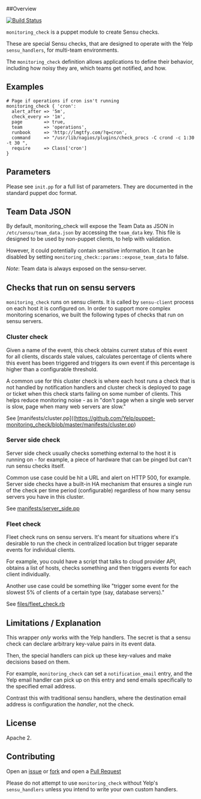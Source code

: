 ##Overview

[![Build Status](https://travis-ci.org/Yelp/puppet-monitoring_check.svg?branch=master)](https://travis-ci.org/Yelp/puppet-monitoring_check)

`monitoring_check` is a puppet module to create Sensu checks.

These are special Sensu checks, that are designed to operate with the 
Yelp `sensu_handlers`, for multi-team environments.

The `monitoring_check` definition allows applications to define their behavior,
including how noisy they are, which teams get notified, and how.

## Examples

```puppet
# Page if operations if cron isn't running
monitoring_check { 'cron':
  alert_after => '5m',
  check_every => '1m',
  page        => true,
  team        => 'operations',
  runbook     => 'http://lmgtfy.com/?q=cron',
  command     => "/usr/lib/nagios/plugins/check_procs -C crond -c 1:30 -t 30 ",
  require     => Class['cron']
}
```

## Parameters

Please see `init.pp` for a full list of parameters. They are documented
in the standard puppet doc format.

## Team Data JSON

By default, monitoring_check will expose the Team Data as JSON in 
`/etc/sensu/team_data.json` by accessing the `team_data` key. This file is
designed to be used by non-puppet clients, to help with validation.

However, it could potentially contain sensitive information. It can be disabled by
setting `monitoring_check::params::expose_team_data` to false.

*Note*: Team data is always exposed on the sensu-server.

## Checks that run on sensu servers

`monitoring_check` runs on sensu clients. It is called by `sensu-client` process
on each host it is configured on. In order to support more complex monitoring
scenarios, we built the following types of checks that run on sensu servers.

### Cluster check

Given a name of the event, this check obtains current status of this event
for all clients, discards stale values, calculates percentage of clients
where this event has been triggered and triggers its own event if this
percentage is higher than a configurable threshold.

A common use for this cluster check is where each host runs a check that is
not handled by notification handlers and cluster check is deployed to page
or ticket when this check starts failing on some number of clients. This helps
reduce monitoring noise - as in "don't page when a single web server is slow,
page when many web servers are slow."

See [manifests/cluster.pp]((https://github.com/Yelp/puppet-monitoring_check/blob/master/manifests/cluster.pp)

### Server side check

Server side check usually checks something external
to the host it is running on - for example, a piece of hardware that can
be pinged but can't run sensu checks itself.

Common use case could be hit a URL and alert on HTTP 500, for example. Server
side checks have a built-in HA mechanism that ensures a single run of the check
per time period (configurable) regardless of how many sensu servers you have
in this cluster.

See [manifests/server_side.pp](https://github.com/Yelp/puppet-monitoring_check/blob/master/manifests/server_side.pp)

### Fleet check

Fleet check runs on sensu servers. It's meant for situations where it's
desirable to run the check in centralized location but trigger separate events
for individual clients.

For example, you could have a script that talks to cloud provider API, obtains
a list of hosts, checks something and then triggers events for each client
individually.

Another use case could be something like "trigger some event for
the slowest 5% of clients of a certain type (say, database servers)."

See [files/fleet_check.rb](https://github.com/Yelp/puppet-monitoring_check/blob/master/files/fleet_check.rb)

## Limitations / Explanation

This wrapper *only* works with the Yelp handlers. The secret is that a sensu 
check can declare arbitrary key-value pairs in its event data.

Then, the special handlers can pick up these key-values and make decisions based
on them. 

For example, `monitoring_check` can set a `notification_email` entry, and
the Yelp email handler can pick up on this entry and send emails specifically
to the specified email address. 

Contrast this with traditional sensu handlers, where the destination email
address is configuration the *handler*, not the check. 

## License

Apache 2.

## Contributing

Open an [issue](https://github.com/Yelp/puppet-monitoring_check/issues) or 
[fork](https://github.com/Yelp/puppet-monitoring_check/fork) and open a 
[Pull Request](https://github.com/Yelp/puppet-monitoring_check/pulls)

Please do not attempt to use `monitoring_check` without Yelp's `sensu_handlers`
unless you intend to write your own custom handlers.
